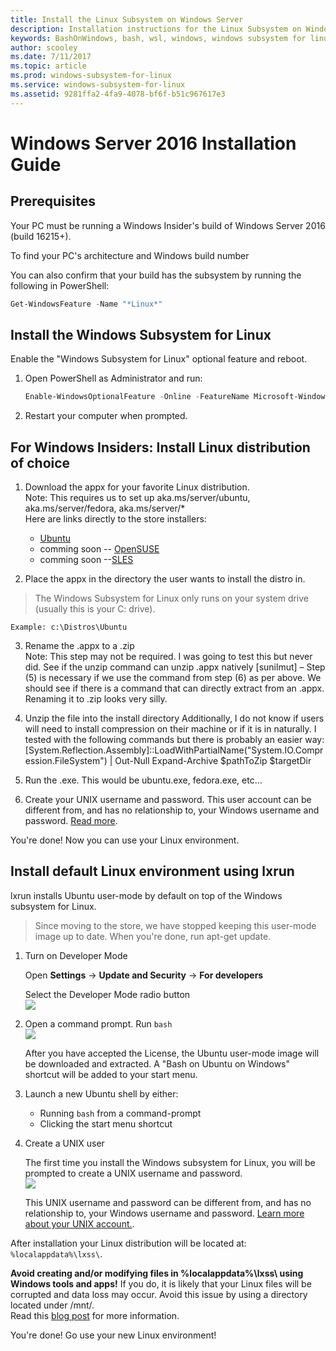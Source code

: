 ```yaml
---
title: Install the Linux Subsystem on Windows Server
description: Installation instructions for the Linux Subsystem on Windows Server.
keywords: BashOnWindows, bash, wsl, windows, windows subsystem for linux, windowssubsystem, ubuntu, windows 2016
author: scooley
ms.date: 7/11/2017
ms.topic: article
ms.prod: windows-subsystem-for-linux
ms.service: windows-subsystem-for-linux
ms.assetid: 9281ffa2-4fa9-4078-bf6f-b51c967617e3
---
```


# Windows Server 2016 Installation Guide

## Prerequisites
Your PC must be running a Windows Insider's build of Windows Server 2016 (build 16215+).  

To find your PC's architecture and Windows build number

You can also confirm that your build has the subsystem by running the following in PowerShell: 
``` PowerShell
Get-WindowsFeature -Name "*Linux*"
```

## Install the Windows Subsystem for Linux
Enable the "Windows Subsystem for Linux" optional feature and reboot.

1. Open PowerShell as Administrator and run:
    ``` PowerShell
    Enable-WindowsOptionalFeature -Online -FeatureName Microsoft-Windows-Subsystem-Linux
    ```

2. Restart your computer when prompted.

## For Windows Insiders: Install Linux distribution of choice

1. Download the appx for your favorite Linux distribution.  
Note: This requires us to set up aka.ms/server/ubuntu, aka.ms/server/fedora, aka.ms/server/*     
    Here are links directly to the store installers:
    * [Ubuntu](https://www.microsoft.com/store/p/ubuntu/9nblggh4msv6)
    * comming soon -- [OpenSUSE](https://www.microsoft.com/store/apps/9njvjts82tjx)
    * comming soon --[SLES](https://www.microsoft.com/store/apps/9p32mwbh6cns)

2.	Place the appx in the directory the user wants to install the distro in.
  > The Windows Subsystem for Linux only runs on your system drive (usually this is your C: drive).

    Example: c:\Distros\Ubuntu

3. Rename the .appx to a .zip  
Note: This step may not be required. I was going to test this but never did. See if the unzip command can unzip .appx natively
[sunilmut] – Step (5) is necessary if we use the command from step (6) as per above. We should see if there is a command that can directly extract from an .appx. Renaming it to .zip looks very silly.

4. Unzip the file into the install directory
Additionally, I do not know if users will need to install compression on their machine or if it is in naturally.  I tested with the following commands but there is probably an easier way:
[System.Reflection.Assembly]::LoadWithPartialName("System.IO.Compression.FileSystem") | Out-Null
Expand-Archive $pathToZip $targetDir

5. Run the .exe.  This would be ubuntu.exe, fedora.exe, etc…
 
5. Create your UNIX username and password.  This user account can be different from, and has no relationship to, your Windows username and password. [Read more](https://msdn.microsoft.com/en-us/commandline/wsl/user_support).

You're done!  Now you can use your Linux environment.

## Install default Linux environment using lxrun
lxrun installs Ubuntu user-mode by default on top of the Windows subsystem for Linux.  

> Since moving to the store, we have stopped keeping this user-mode image up to date.  When you're done, run apt-get update.

1. Turn on Developer Mode  

    Open **Settings** -> **Update and Security** -> **For developers**

    Select the Developer Mode radio button  
    ![](media/updateAndSecurity.png)

2. Open a command prompt.  Run `bash`  
    ![](media/bashShellInstall.png)

    After you have accepted the License, the Ubuntu user-mode image will be downloaded and extracted. A "Bash on Ubuntu on Windows" shortcut will be added to your start menu.

3. Launch a new Ubuntu shell by either:
    * Running `bash` from a command-prompt
    * Clicking the start menu shortcut

4. Create a UNIX user
    
    The first time you install the Windows subsystem for Linux, you will be prompted to create a UNIX username and password.  
    ![](media/new-user.png)
    
    This UNIX username and password can be different from, and has no relationship to, your Windows username and password. [Learn more about your UNIX account.](https://msdn.microsoft.com/en-us/commandline/wsl/user_support).

After installation your Linux distribution will be located at: `%localappdata%\lxss\`.

**Avoid creating and/or modifying files in %localappdata%\lxss\ using Windows tools and apps!** If you do, it is likely that your Linux files will be corrupted and data loss may occur. Avoid this issue by using a directory located under /mnt/.  
Read this [blog post](https://blogs.msdn.microsoft.com/commandline/2016/11/17/do-not-change-linux-files-using-windows-apps-and-tools/) for more information.

You're done!  Go use your new Linux environment!